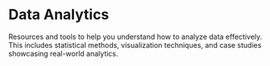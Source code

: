 # Data Analytics
Resources and tools to help you understand how to analyze data effectively. This includes statistical methods, visualization techniques, and case studies showcasing real-world analytics.